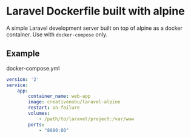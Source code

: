 # Laravel Dockerfile built with alpine
A simple Laravel development server built on top of alpine as a docker container. Use with
`docker-compose` only.

## Example
docker-compose.yml
```yaml
version: '2'
service:
    app:
        container_name: web-app
        image: creativenobu/laravel-alpine
        restart: on-failure
        volumes:
            - /path/to/laravel/project:/var/www
        ports:
            - "8080:80"
```
